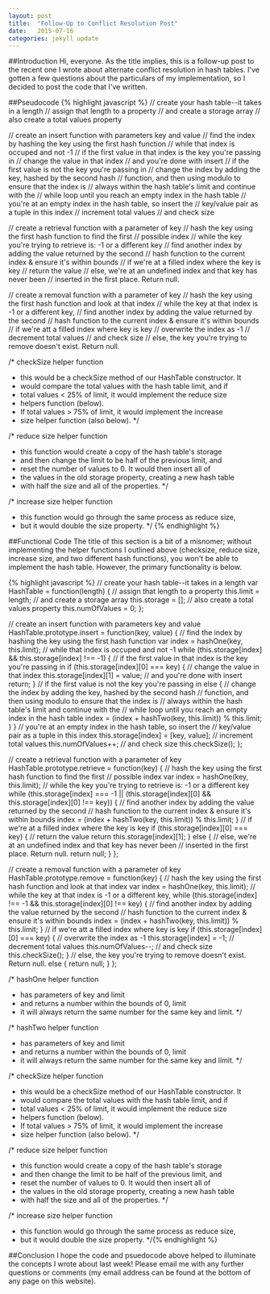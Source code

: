 ```yaml
---
layout: post
title:  "Follow-Up to Conflict Resolution Post"
date:   2015-07-16
categories: jekyll update
---
```


##Introduction
Hi, everyone. As the title implies, this is a follow-up post to the recent one I wrote about alternate conflict resolution in hash tables. I've gotten a few questions about the particulars of my implementation, so I decided to post the code that I've written.

##Pseudocode
{% highlight javascript %}
// create your hash table--it takes in a length
  // assign that length to a property
  // and create a storage array
  // also create a total values property

// create an insert function with parameters key and value
  // find the index by hashing the key using the first hash function
  // while that index is occuped and not -1
    // if the first value in that index is the key you're passing in
      // change the value in that index
      // and you're done with insert
    // if the first value is not the key you're passing in
      // change the index by adding the key, hashed by the second hash
      // function, and then using modulo to ensure that the index is
      // always within the hash table's limit and continue with the
      // while loop until you reach an empty index in the hash table
  // you're at an empty index in the hash table, so insert the
  // key/value pair as a tuple in this index
  // increment total values
  // and check size

// create a retrieval function with a parameter of key
  // hash the key using the first hash function to find the first
  // possible index
  // while the key you're trying to retrieve is: -1 or a different key
    // find another index by adding the value returned by the second
    // hash function to the current index & ensure it's within bounds
  // if we're at a filled index where the key is key
    // return the value
  // else, we're at an undefined index and that key has never been
  // inserted in the first place. Return null.

// create a removal function with a parameter of key
  // hash the key using the first hash function and look at that index
  // while the key at that index is -1 or a different key,
    // find another index by adding the value returned by the second
    // hash function to the current index & ensure it's within bounds
  // if we're att a filled index where key is key
    // overwrite the index as -1
    // decrement total values
    // and check size
  // else, the key you're trying to remove doesn't exist. Return null.

/* checkSize helper function
 * this would be a checkSize method of our HashTable constructor. It 
 * would compare the total values with the hash table limit, and if
 * total values < 25% of limit, it would implement the reduce size 
 * helpers function (below).
 * If total values > 75% of limit, it would implement the increase
 * size helper function (also below).
*/

/* reduce size helper function
 * this function would create a copy of the hash table's storage
 * and then change the limit to be half of the previous limit, and
 * reset the number of values to 0. It would then insert all of
 * the values in the old storage property, creating a new hash table
 * with half the size and all of the properties.
*/

/* increase size helper function
 * this function would go through the same process as reduce size,
 * but it would double the size property.
*/
{% endhighlight %}

##Functional Code
The title of this section is a bit of a misnomer; without implementing the helper functions I outlined above (checksize, reduce size, increase size, and two different hash functions), you won't be able to implement the hash table. However, the primary functionality is below.

{% highlight javascript %}
// create your hash table--it takes in a length
var HashTable = function(length) {
  // assign that length to a property
  this.limit = length;
  // and create a storage array
  this.storage = [];
  // also create a total values property
  this.numOfValues = 0;
};

// create an insert function with parameters key and value
HashTable.prototype.insert = function(key, value) {
  // find the index by hashing the key using the first hash function
  var index = hashOne(key, this.limit);
  // while that index is occuped and not -1
  while (this.storage[index] && this.storage[index] !== -1) {
    // if the first value in that index is the key you're passing in
    if (this.storage[index][0] === key) {
      // change the value in that index
      this.storage[index][1] = value;
      // and you're done with insert
      return;
    } 
    // if the first value is not the key you're passing in
    else {
      // change the index by adding the key, hashed by the second hash
      // function, and then using modulo to ensure that the index is
      // always within the hash table's limit and continue with the
      // while loop until you reach an empty index in the hash table
      index = (index + hashTwo(key, this.limit)) % this.limit;
    }
  }
  // you're at an empty index in the hash table, so insert the
  // key/value pair as a tuple in this index
  this.storage[index] = [key, value];
  // increment total values
  this.numOfValues++;
  // and check size
  this.checkSize();
};


// create a retrieval function with a parameter of key
HashTable.prototype.retrieve = function(key) {
  // hash the key using the first hash function to find the first
  // possible index
  var index = hashOne(key, this.limit);
  // while the key you're trying to retrieve is: -1 or a different key
  while (this.storage[index] === -1 || (this.storage[index][0] && this.storage[index][0] !== key)) { 
    // find another index by adding the value returned by the second
    // hash function to the current index & ensure it's within bounds
    index = (index + hashTwo(key, this.limit)) % this.limit;
  }
  // if we're at a filled index where the key is key
  if (this.storage[index][0] === key) {
    // return the value
    return this.storage[index][1]; 
  } else {
    // else, we're at an undefined index and that key has never been
    // inserted in the first place. Return null.
    return null;
  }
};

// create a removal function with a parameter of key
HashTable.prototype.remove = function(key) {
  // hash the key using the first hash function and look at that index
  var index = hashOne(key, this.limit);
  // while the key at that index is -1 or a different key,
  while (this.storage[index] !== -1 && this.storage[index][0] !== key) {
    // find another index by adding the value returned by the second
    // hash function to the current index & ensure it's within bounds
    index = (index + hashTwo(key, this.limit)) % this.limit;
  }
  // if we're att a filled index where key is key
  if (this.storage[index][0] === key) {
    // overwrite the index as -1
    this.storage[index] = -1;
    // decrement total values
    this.numOfValues--;
    // and check size
    this.checkSize();
  }
  // else, the key you're trying to remove doesn't exist. Return null.
  else {
    return null;
  }
};

/* hashOne helper function
 * has parameters of key and limit
 * and returns a number within the bounds of 0, limit
 * it will always return the same number for the same key and limit.
*/

/* hashTwo helper function
 * has parameters of key and limit
 * and returns a number within the bounds of 0, limit
 * it will always return the same number for the same key and limit.
*/

/* checkSize helper function
 * this would be a checkSize method of our HashTable constructor. It 
 * would compare the total values with the hash table limit, and if
 * total values < 25% of limit, it would implement the reduce size 
 * helpers function (below).
 * If total values > 75% of limit, it would implement the increase
 * size helper function (also below).
*/

/* reduce size helper function
 * this function would create a copy of the hash table's storage
 * and then change the limit to be half of the previous limit, and
 * reset the number of values to 0. It would then insert all of
 * the values in the old storage property, creating a new hash table
 * with half the size and all of the properties.
*/

/* increase size helper function
 * this function would go through the same process as reduce size,
 * but it would double the size property.
*/{% endhighlight %}

##Conclusion
I hope the code and psuedocode above helped to illuminate the concepts I wrote about last week! Please email me with any further questions or comments (my email address can be found at the bottom of any page on this website).